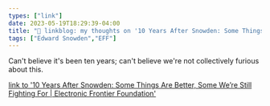 ```yaml
---
types: ["link"]
date: 2023-05-19T18:29:39-04:00
title: "🔗 linkblog: my thoughts on '10 Years After Snowden: Some Things Are Better, Some We’re Still Fighting For | Electronic Frontier Foundation'"
tags: ["Edward Snowden","EFF"]
---
```

Can't believe it's been ten years; can't believe we're not collectively furious about this.  
 

[link to '10 Years After Snowden: Some Things Are Better, Some We’re Still Fighting For | Electronic Frontier Foundation'](https://www.eff.org/deeplinks/2023/05/10-years-after-snowden-some-things-are-better-some-were-still-fighting)
